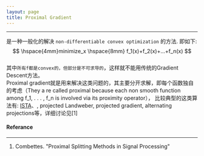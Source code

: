```yaml
---
layout: page
title: Proximal Gradient 
---
```

---    
是一种一般化的解决 `non-differentiable convex optimization` 的方法. 即如下:    
$$
\hspace{4mm}minimize_x \hspace{8mm} f_1(x)+f_2(x)+...+f_n(x) 
$$    
其中`所有f都是convex的，但部分是不可求导的`，这样就不能用传统的Gradient Descent方法。    
Proximal gradient就是用来解决这类问题的，其主要分开求解，即每个函数独自的考虑（They a re called proximal because each non smooth function among f_1, . . . , f_n is involved via its proximity operator）， 比较典型的这类算法有: [ISTA](./fista.html)、, projected Landweber, projected gradient, alternating projections等，详细讨论见[1]

#### __Referance__
---    
1.  Combettes. "Proximal Splitting Methods in Signal Processing"

